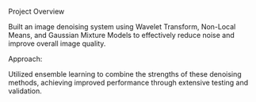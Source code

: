 Project Overview

Built an image denoising system using Wavelet Transform, Non-Local Means, and Gaussian Mixture Models to effectively reduce noise and improve overall image quality.

 Approach:

Utilized ensemble learning to combine the strengths of these denoising methods, achieving improved performance through extensive testing and validation.
